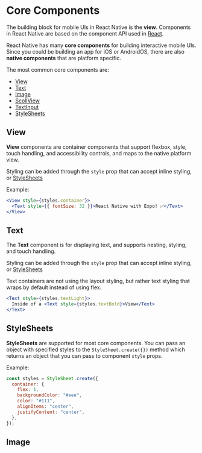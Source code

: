 # Core Components

The building block for mobile UIs in React Native is the **view**. Components in React Native are based on the component API used in [React](../react/README.md).

React Native has many **core components** for building interactive mobile UIs. Since you could be building an app for iOS or AndroidOS, there are also **native components** that are platform specific.

The most common core components are:

- [View](#view)
- [Text](#text)
- [Image](#image)
- [ScollView](#scrollview)
- [TextInput](#textinput)
- [StyleSheets](#stylesheets)

## View

**View** components are container components that support flexbox, style, touch handling, and accessibility controls, and maps to the native platform view.

Styling can be added through the `style` prop that can accept inline styling, or [StyleSheets](#stylesheets)

Example:

```jsx
<View style={styles.container}>
  <Text style={{ fontSize: 32 }}>React Native with Expo! ✅</Text>
</View>
```

## Text

The **Text** component is for displaying text, and supports nesting, styling, and touch handling.

Styling can be added through the `style` prop that can accept inline styling, or [StyleSheets](#stylesheets)

Text containers are not using the layout styling, but rather text styling that wraps by default instead of using flex.

```jsx
<Text style={styles.textLight}>
  Inside of a <Text style={styles.textBold}>View</Text>
</Text>
```

## StyleSheets

**StyleSheets** are supported for most core components. You can pass an object with specified styles to the `StyleSheet.create({})` method which returns an object that you can pass to component `style` props.

Example:

```jsx
const styles = StyleSheet.create({
  container: {
    flex: 1,
    backgroundColor: "#eee",
    color: "#111",
    alignItems: "center",
    justifyContent: "center",
  },
});
```

## Image


